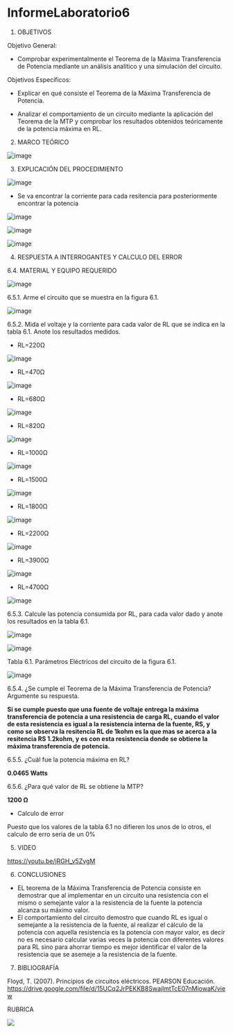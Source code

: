 # InformeLaboratorio6

1. OBJETIVOS

Objetivo General:

* Comprobar experimentalmente el Teorema de la Máxima Transferencia de Potencia mediante un análisis analítico y una simulación del circuito. 

Objetivos Específicos:  

* Explicar en qué consiste el Teorema de la Máxima Transferencia de Potencia.

* Analizar el comportamiento de un circuito mediante la aplicación del Teorema de la MTP y comprobar los resultados obtenidos teóricamente de la potencia máxima en RL.

2. MARCO TEÓRICO 

![image](https://user-images.githubusercontent.com/93733175/149867965-040d0420-d491-4594-8817-e9f57f69fdd0.png)

3. EXPLICACIÓN DEL PROCEDIMIENTO

![image](https://user-images.githubusercontent.com/93734334/149630302-2809eaf2-0e2c-4087-a23f-18eb7b4604e7.png)

* Se va encontrar la corriente para cada resitencia para posteriormente encontrar la potencia

![image](https://user-images.githubusercontent.com/93734334/149630330-2f3ca611-cd8a-4702-a8c6-d31a0256a4e8.png)

![image](https://user-images.githubusercontent.com/93734334/149630357-2c05c4b3-57f5-49eb-ab80-de7f935e86e7.png)

![image](https://user-images.githubusercontent.com/93734334/149630385-ca7bd013-6823-4581-9810-24a31b94bf02.png)

4. RESPUESTA A INTERROGANTES Y CALCULO DEL ERROR

6.4. MATERIAL Y EQUIPO REQUERIDO

![image](https://user-images.githubusercontent.com/93734334/149992695-3e6a0d37-2e4e-4cb2-adec-03b61f8580b9.png)

6.5.1. Arme el circuito que se muestra en la figura 6.1.

![image](https://user-images.githubusercontent.com/93734334/149630454-4061bada-fb66-4cf5-a080-07c4b8a8cff8.png)

6.5.2. Mida el voltaje y la corriente para cada valor de RL que se indica en la tabla 6.1. Anote los resultados medidos.

* RL=220Ω

![image](https://user-images.githubusercontent.com/93734334/149630795-fdf574e8-3914-4635-a09d-e7e5d4b17acd.png)

* RL=470Ω

![image](https://user-images.githubusercontent.com/93734334/149630810-bc630d7c-09eb-44ec-b44e-4b9bca7004bc.png)

* RL=680Ω

![image](https://user-images.githubusercontent.com/93734334/149630820-5cf475f4-790e-43f9-b44b-78412db170bf.png)

* RL=820Ω

![image](https://user-images.githubusercontent.com/93734334/149630834-c2468a96-07ac-4523-b39a-6a4f185b6a84.png)

* RL=1000Ω

![image](https://user-images.githubusercontent.com/93734334/149630842-21944bd9-3678-4265-a1c9-4b3d03d6e9e2.png)

* RL=1500Ω

![image](https://user-images.githubusercontent.com/93734334/149630856-10f9d767-72d5-4f6a-be4e-1f361086ab17.png)

* RL=1800Ω

![image](https://user-images.githubusercontent.com/93734334/149630870-bf3993a9-3849-4b34-b0b6-e43c301445be.png)

* RL=2200Ω

![image](https://user-images.githubusercontent.com/93734334/149630883-425716ab-1156-452c-bd01-3c7b97dac493.png)

* RL=3900Ω

![image](https://user-images.githubusercontent.com/93734334/149630896-078a3712-6fad-4121-9b61-7e72ce835350.png)

* RL=4700Ω

![image](https://user-images.githubusercontent.com/93734334/149630911-f3d1cca6-3e1a-452a-83ef-8f3e1e934ee8.png)

6.5.3. Calcule las potencia consumida por RL, para cada valor dado y anote los resultados en la tabla 6.1.

![image](https://user-images.githubusercontent.com/93734334/149631006-bc4ca400-f14c-4c84-90f2-bb018b1a0392.png)

![image](https://user-images.githubusercontent.com/93734334/149631018-7c8bdfad-5064-424c-b685-4bd8fed2f7fb.png)

Tabla 6.1. Parámetros Eléctricos del circuito de la figura 6.1.

![image](https://user-images.githubusercontent.com/93734334/149632971-ae6876f0-ba49-4537-9bd2-b4a60b6d5f28.png)

6.5.4. ¿Se cumple el Teorema de la Máxima Transferencia de Potencia? Argumente su respuesta.

**Si se cumple puesto que una fuente de voltaje entrega la máxima transferencia de potencia a una resistencia de carga RL, cuando el valor de esta resistencia es igual a la resistencia interna de la fuente, RS, y como se observa la resitencia RL de 1kohm es la que mas se acerca a la resitencia RS 1.2kohm, y es con esta resistencia donde se obtiene la máxima transferencia de potencia.**

6.5.5. ¿Cuál fue la potencia máxima en RL? 

**0.0465 Watts**

6.5.6. ¿Para qué valor de RL se obtiene la MTP? 

**1200 Ω**

* Calculo de error

Puesto que los valores de la tabla 6.1 no difieren los unos de lo otros, el calculo de erro seria de un 0%

5. VIDEO

https://youtu.be/jRGH_v5ZvgM

6. CONCLUSIONES

* EL teorema de la Máxima Transferencia de Potencia consiste en demostrar que al implementar en un circuito una resistencia con el mismo o semejante  valor a la resistencia de la fuente la potencia alcanza su máximo valor.
* El comportamiento del circuito demostro que cuando RL es igual o semejante a la resistencia de la fuente, al realizar el cálculo de la potencia con aquella resistencia es la potencia con mayor valor, es decir no es necesario calcular varias veces la potencia con diferentes valores para RL sino para ahorrar tiempo es mejor identificar el valor de la resistencia que se asemeje a la resistencia de la fuente.

7. BIBLIOGRAFÍA

Floyd, T. (2007). Principios de circuitos eléctricos. PEARSON Educación. https://drive.google.com/file/d/15UCq2JrPEKKB8SwajlmtTcE07nMiowaK/view

RUBRICA

![](https://github.com/doalulema/InformeLaboratorio/blob/main/Laboratorio.png)
